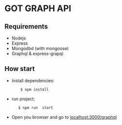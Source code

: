 # GOT GRAPH API

## Requirements
- Nodejs
- Express
- Mongodbd (with mongoose)
- Graphql & express-grapql

## How start
- Install dependencies:
    ```sh
        $ npm install
    ```
- run project;
     ```sh
        $ npm run  start
    ```
- Open you browser and  go to [localhost:3000/graphql](http://localhost:3000/graphql/)